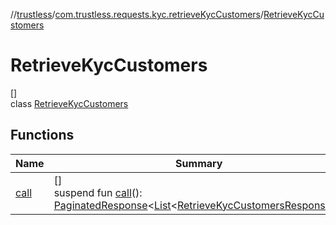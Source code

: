 //[trustless](../../../index.md)/[com.trustless.requests.kyc.retrieveKycCustomers](../index.md)/[RetrieveKycCustomers](index.md)

# RetrieveKycCustomers

[]\
class [RetrieveKycCustomers](index.md)

## Functions

| Name | Summary |
|---|---|
| [call](call.md) | []<br>suspend fun [call](call.md)(): [PaginatedResponse](../../com.trustless.paginator/-paginated-response/index.md)&lt;[List](https://kotlinlang.org/api/latest/jvm/stdlib/kotlin.collections/-list/index.html)&lt;[RetrieveKycCustomersResponse](../-retrieve-kyc-customers-response/index.md)&gt;&gt; |
